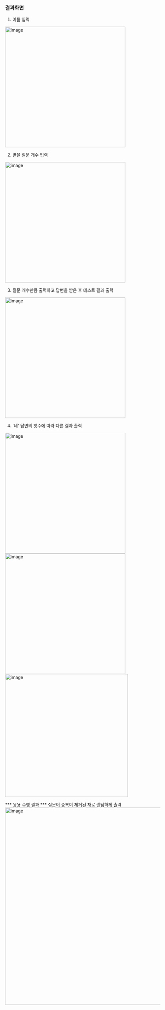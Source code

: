 ### 결과화면
1. 이름 입력
<img width="390" alt="image" src="https://user-images.githubusercontent.com/74848401/162174165-231e4c50-78fb-4b64-acf7-8e1057884575.png">

2. 받을 질문 개수 입력
<img width="390" alt="image" src="https://user-images.githubusercontent.com/74848401/162174286-62753417-229c-455d-bd52-be198af34c0d.png">

3. 질문 개수만큼 출력하고 답변을 받은 후 테스트 결과 출력
<img width="390" alt="image" src="https://user-images.githubusercontent.com/74848401/162174469-88a592b1-a1c2-40e0-baa6-6956d34ca6a7.png">

4. '네' 답변의 갯수에 따라 다른 결과 출력
<img width="390" alt="image" src="https://user-images.githubusercontent.com/74848401/162174669-ae3893b5-c67b-459d-9be3-60a397d3151e.png">

<img width="390" alt="image" src="https://user-images.githubusercontent.com/74848401/162174938-409fda16-cb3c-400a-9648-ae91958f406f.png">

<img width="398" alt="image" src="https://user-images.githubusercontent.com/74848401/162175074-5ae5425d-6489-4f5a-93bc-a2a77d15343d.png">

*** 응용 수행 결과 ***
질문이 중복이 제거된 채로 랜덤하게 출력
<img width="638" alt="image" src="https://user-images.githubusercontent.com/74848401/162175319-f56e84e7-2e9c-4193-943b-087f43ad12d1.png">
